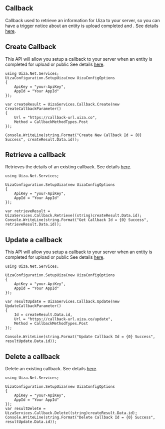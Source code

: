 ## Callback
Callback used to retrieve an information for Uiza to your server, so you can have a trigger notice about an entity is upload completed and .
See details [here](https://docs.uiza.io/#callback).

## Create Callback
This API will allow you setup a callback to your server when an entity is completed for upload or public
See details [here](https://docs.uiza.io/#create-a-callback).

```Cshard
using Uiza.Net.Services;
UizaConfiguration.SetupUiza(new UizaConfigOptions
{
	ApiKey = "your-ApiKey",
	AppId = "Your AppId"
});

var createResult = UizaServices.Callback.Create(new CreateCallbackParameter()
{
    Url = "https://callback-url.uiza.co",
    Method = CallbackMethodTypes.Post
});

Console.WriteLine(string.Format("Create New Callback Id = {0} Success", createResult.Data.id));
```

## Retrieve a callback
Retrieves the details of an existing callback.
See details [here](https://docs.uiza.io/#retrieve-a-callback).

```Cshard
using Uiza.Net.Services;

UizaConfiguration.SetupUiza(new UizaConfigOptions
{
	ApiKey = "your-ApiKey",
	AppId = "Your AppId"
});

var retrieveResult = UizaServices.Callback.Retrieve((string)createResult.Data.id);
Console.WriteLine(string.Format("Get Callback Id = {0} Success", retrieveResult.Data.id));
```

## Update a callback
This API will allow you setup a callback to your server when an entity is completed for upload or public
See details [here](https://docs.uiza.io/#update-a-callback).

```Cshard
using Uiza.Net.Services;

UizaConfiguration.SetupUiza(new UizaConfigOptions
{
	ApiKey = "your-ApiKey",
	AppId = "Your AppId"
});

var resultUpdate = UizaServices.Callback.Update(new UpdateCallbackParameter()
{
    Id = createResult.Data.id,
    Url = "https://callback-url.uiza.co/update",
    Method = CallbackMethodTypes.Post
});

Console.WriteLine(string.Format("Update Callback Id = {0} Success", resultUpdate.Data.id));
```

## Delete a callback
Delete an existing callback.
See details [here](https://docs.uiza.io/#delete-a-callback).

```Cshard
using Uiza.Net.Services;

UizaConfiguration.SetupUiza(new UizaConfigOptions
{
	ApiKey = "your-ApiKey",
	AppId = "Your AppId"
});
var resultDelete = UizaServices.Callback.Delete((string)createResult.Data.id);
Console.WriteLine(string.Format("Delete Callback Id = {0} Success", resultUpdate.Data.id));
```



